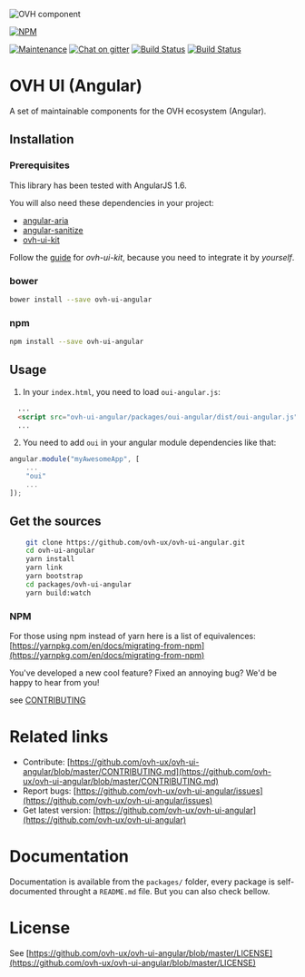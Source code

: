 ![OVH component](https://user-images.githubusercontent.com/3379410/27423240-3f944bc4-5731-11e7-87bb-3ff603aff8a7.png)

[![NPM](https://nodei.co/npm/ovh-ui-angular.png?downloads=true&downloadRank=true&stars=true)](https://nodei.co/npm/ovh-ui-angular/)

[![Maintenance](https://img.shields.io/maintenance/yes/2018.svg)]() [![Chat on gitter](https://img.shields.io/gitter/room/ovh/ux.svg)](https://gitter.im/ovh/ux) [![Build Status](https://travis-ci.org/ovh-ux/ovh-ui-angular.svg)](https://travis-ci.org/ovh-ux/ovh-ui-angular) [![Build Status](https://travis-ci.org/ovh/ovh-ui-angular.svg)](https://travis-ci.org/ovh-ux/ovh-ui-angular)

# OVH UI (Angular)

A set of maintainable components for the OVH ecosystem (Angular).

## Installation

### Prerequisites

This library has been tested with AngularJS 1.6.

You will also need these dependencies in your project:

- [angular-aria](https://www.npmjs.com/package/angular-aria)
- [angular-sanitize](https://www.npmjs.com/package/angular-sanitize)
- [ovh-ui-kit](https://github.com/ovh-ux/ovh-ui-kit)

Follow the [guide](https://github.com/ovh-ux/ovh-ui-kit) for _ovh-ui-kit_, because you need to integrate it by _yourself_.

### bower

```bash
bower install --save ovh-ui-angular
```

### npm

```bash
npm install --save ovh-ui-angular
```

## Usage

1. In your `index.html`, you need to load `oui-angular.js`:

```html
  ...
  <script src="ovh-ui-angular/packages/oui-angular/dist/oui-angular.js" type="text/javascript"></script>
  ...
```

2. You need to add `oui` in your angular module dependencies like that:

```javascript
angular.module("myAwesomeApp", [
    ...
    "oui"
    ...
]);
```

## Get the sources

```bash
    git clone https://github.com/ovh-ux/ovh-ui-angular.git
    cd ovh-ui-angular
    yarn install
    yarn link
    yarn bootstrap
    cd packages/ovh-ui-angular
    yarn build:watch
```
### NPM

For those using npm instead of yarn here is a list of equivalences: [https://yarnpkg.com/en/docs/migrating-from-npm](https://yarnpkg.com/en/docs/migrating-from-npm)


You've developed a new cool feature? Fixed an annoying bug? We'd be happy
to hear from you!

see [CONTRIBUTING](https://github.com/ovh-ux/ovh-ui-angular/blob/master/CONTRIBUTING.md)

# Related links

 * Contribute: [https://github.com/ovh-ux/ovh-ui-angular/blob/master/CONTRIBUTING.md](https://github.com/ovh-ux/ovh-ui-angular/blob/master/CONTRIBUTING.md)
 * Report bugs: [https://github.com/ovh-ux/ovh-ui-angular/issues](https://github.com/ovh-ux/ovh-ui-angular/issues)
 * Get latest version: [https://github.com/ovh-ux/ovh-ui-angular](https://github.com/ovh-ux/ovh-ui-angular)

# Documentation

Documentation is available from the `packages/` folder, every package is self-documented throught a `README.md` file. But you can also check bellow.

# License

See [https://github.com/ovh-ux/ovh-ui-angular/blob/master/LICENSE](https://github.com/ovh-ux/ovh-ui-angular/blob/master/LICENSE)
